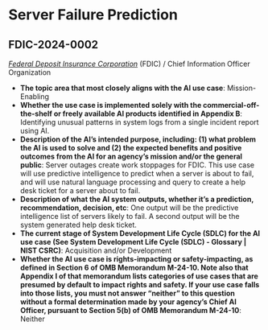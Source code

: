 # Server Failure Prediction
## FDIC-2024-0002
_[Federal Deposit Insurance Corporation](<../3_agency/Federal Deposit Insurance Corporation.md>)_ (FDIC) / Chief Information Officer Organization


+ **The topic area that most closely aligns with the AI use case**: Mission-Enabling
+ **Whether the use case is implemented solely with the commercial-off-the-shelf or freely available AI products identified in Appendix B**: Identifying unusual patterns in system logs from a single incident report using AI.
+ **Description of the AI’s intended purpose, including: (1) what problem the AI is used to solve and (2) the expected benefits and positive outcomes from the AI for an agency’s mission and/or the general public**: Server outages create work stoppages for FDIC.  This use case will use predictive intelligence to predict when a server is about to fail, and will use natural language processing and query to create a help desk ticket for a server about to fail.
+ **Description of what the AI system outputs, whether it’s a prediction, recommendation, decision, etc**: One output will be the predictive intelligence list of servers likely to fail. A second output will be the system generated help desk ticket.
+ **The current stage of System Development Life Cycle (SDLC) for the AI use case (See System Development Life Cycle (SDLC) - Glossary | NIST CSRC)**: Acquisition and/or Development
+ **Whether the AI use case is rights-impacting or safety-impacting, as defined in Section 6 of OMB Memorandum M-24-10. Note also that Appendix I of that memorandum lists categories of use cases that are presumed by default to impact rights and safety. If your use case falls into those lists, you must not answer “neither” to this question without a formal determination made by your agency’s Chief AI Officer, pursuant to Section 5(b) of OMB Memorandum M-24-10**: Neither
